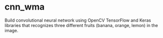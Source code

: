 # cnn_wma

Build convolutional neural network using OpenCV TensorFlow and Keras libraries that recognizes three different fruits (banana, orange, lemon) in the image.
